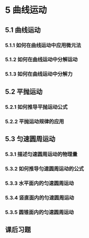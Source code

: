 # 5 曲线运动

## 5.1 曲线运动

### 5.1.1 如何在曲线运动中应用微元法

### 5.1.2 如何在曲线运动中分解运动

### 5.1.3 如何在曲线运动中分解力

## 5.2 平抛运动

### 5.2.1 如何推导平抛运动公式

### 5.2.2 平抛运动规律的应用

## 5.3 匀速圆周运动

### 5.3.1 描述匀速圆周运动的物理量

### 5.3.2 如何推导匀速圆周运动的公式

### 5.3.3 水平面内的匀速圆周运动

### 5.3.4 竖直面内的匀速圆周运动

### 5.3.5 圆锥面内的匀速圆周运动

## 课后习题
